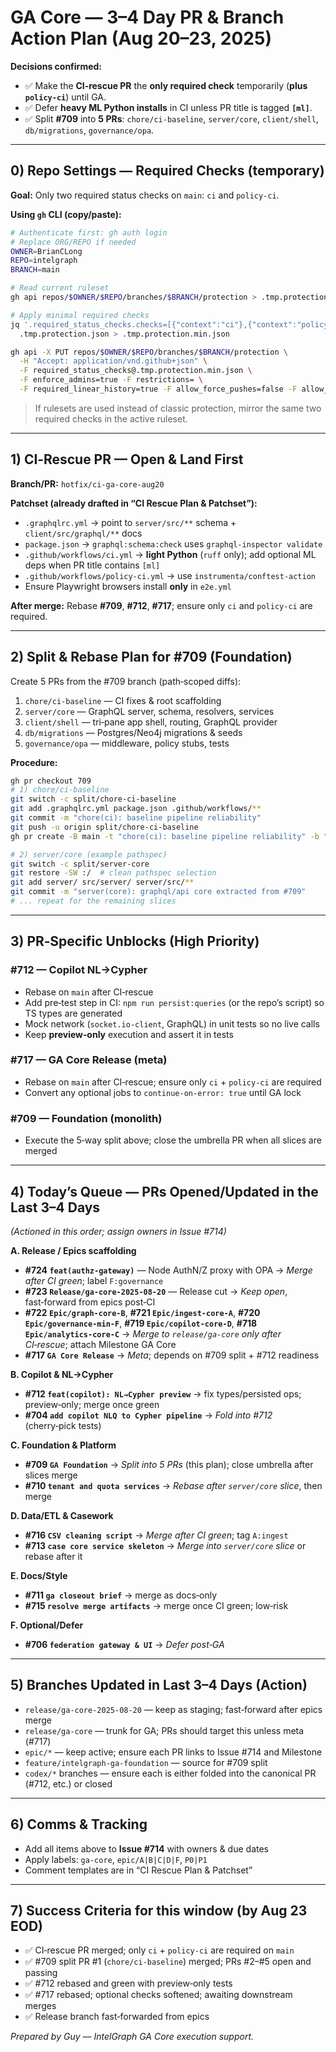 # GA Core — 3–4 Day PR & Branch Action Plan (Aug 20–23, 2025)

**Decisions confirmed:**
- ✅ Make the **CI‑rescue PR** the **only required check** temporarily (**plus `policy-ci`**) until GA.
- ✅ Defer **heavy ML Python installs** in CI unless PR title is tagged **`[ml]`**.
- ✅ Split **#709** into **5 PRs**: `chore/ci-baseline`, `server/core`, `client/shell`, `db/migrations`, `governance/opa`.

---

## 0) Repo Settings — Required Checks (temporary)
**Goal:** Only two required status checks on `main`: `ci` and `policy-ci`.

**Using `gh` CLI (copy/paste):**
```bash
# Authenticate first: gh auth login
# Replace ORG/REPO if needed
OWNER=BrianCLong
REPO=intelgraph
BRANCH=main

# Read current ruleset
gh api repos/$OWNER/$REPO/branches/$BRANCH/protection > .tmp.protection.json

# Apply minimal required checks
jq '.required_status_checks.checks=[{"context":"ci"},{"context":"policy-ci"}] | .required_status_checks.strict=false' \
  .tmp.protection.json > .tmp.protection.min.json

gh api -X PUT repos/$OWNER/$REPO/branches/$BRANCH/protection \
  -H "Accept: application/vnd.github+json" \
  -F required_status_checks@.tmp.protection.min.json \
  -F enforce_admins=true -F restrictions= \
  -F required_linear_history=true -F allow_force_pushes=false -F allow_deletions=false
```
> If rulesets are used instead of classic protection, mirror the same two required checks in the active ruleset.

---

## 1) CI‑Rescue PR — Open & Land First
**Branch/PR:** `hotfix/ci-ga-core-aug20`

**Patchset (already drafted in “CI Rescue Plan & Patchset”):**
- `.graphqlrc.yml` → point to `server/src/**` schema + `client/src/graphql/**` docs
- `package.json` → `graphql:schema:check` uses `graphql-inspector validate`
- `.github/workflows/ci.yml` → **light Python** (`ruff` only); add optional ML deps when PR title contains `[ml]`
- `.github/workflows/policy-ci.yml` → use `instrumenta/conftest-action`
- Ensure Playwright browsers install **only** in `e2e.yml`

**After merge:** Rebase **#709**, **#712**, **#717**; ensure only `ci` and `policy-ci` are required.

---

## 2) Split & Rebase Plan for #709 (Foundation)
Create 5 PRs from the #709 branch (path‑scoped diffs):
1. `chore/ci-baseline` — CI fixes & root scaffolding
2. `server/core` — GraphQL server, schema, resolvers, services
3. `client/shell` — tri‑pane app shell, routing, GraphQL provider
4. `db/migrations` — Postgres/Neo4j migrations & seeds
5. `governance/opa` — middleware, policy stubs, tests

**Procedure:**
```bash
gh pr checkout 709
# 1) chore/ci-baseline
git switch -c split/chore-ci-baseline
git add .graphqlrc.yml package.json .github/workflows/**
git commit -m "chore(ci): baseline pipeline reliability"
git push -u origin split/chore-ci-baseline
gh pr create -B main -t "chore(ci): baseline pipeline reliability" -b "Extracted from #709"

# 2) server/core (example pathspec)
git switch -c split/server-core
git restore -SW :/  # clean pathspec selection
git add server/ src/server/ server/src/**
git commit -m "server(core): graphql/api core extracted from #709"
# ... repeat for the remaining slices
```

---

## 3) PR‑Specific Unblocks (High Priority)

### #712 — Copilot NL→Cypher
- Rebase on `main` after CI‑rescue
- Add pre‑test step in CI: `npm run persist:queries` (or the repo’s script) so TS types are generated
- Mock network (`socket.io-client`, GraphQL) in unit tests so no live calls
- Keep **preview‑only** execution and assert it in tests

### #717 — GA Core Release (meta)
- Rebase on `main` after CI‑rescue; ensure only `ci` + `policy-ci` are required
- Convert any optional jobs to `continue-on-error: true` until GA lock

### #709 — Foundation (monolith)
- Execute the 5‑way split above; close the umbrella PR when all slices are merged

---

## 4) Today’s Queue — PRs Opened/Updated in the Last 3–4 Days
*(Actioned in this order; assign owners in Issue #714)*

**A. Release / Epics scaffolding**
- **#724 `feat(authz-gateway)`** — Node AuthN/Z proxy with OPA → *Merge after CI green*; label `F:governance`
- **#723 `Release/ga-core-2025-08-20`** — Release cut → *Keep open*, fast‑forward from epics post‑CI
- **#722 `Epic/graph-core-B`**, **#721 `Epic/ingest-core-A`**, **#720 `Epic/governance-min-F`**, **#719 `Epic/copilot-core-D`**, **#718 `Epic/analytics-core-C`** → *Merge to `release/ga-core` only after CI‑rescue*; attach Milestone GA Core
- **#717 `GA Core Release`** → *Meta*; depends on #709 split + #712 readiness

**B. Copilot & NL→Cypher**
- **#712 `feat(copilot): NL→Cypher preview`** → fix types/persisted ops; preview‑only; merge once green
- **#704 `add copilot NLQ to Cypher pipeline`** → *Fold into #712* (cherry‑pick tests)

**C. Foundation & Platform**
- **#709 `GA Foundation`** → *Split into 5 PRs* (this plan); close umbrella after slices merge
- **#710 `tenant and quota services`** → *Rebase after `server/core` slice*, then merge

**D. Data/ETL & Casework**
- **#716 `CSV cleaning script`** → *Merge after CI green*; tag `A:ingest`
- **#713 `case core service skeleton`** → *Merge into `server/core` slice* or rebase after it

**E. Docs/Style**
- **#711 `ga closeout brief`** → merge as docs‑only
- **#715 `resolve merge artifacts`** → merge once CI green; low‑risk

**F. Optional/Defer**
- **#706 `federation gateway & UI`** → *Defer post‑GA*

---

## 5) Branches Updated in Last 3–4 Days (Action)
- `release/ga-core-2025-08-20` — keep as staging; fast‑forward after epics merge
- `release/ga-core` — trunk for GA; PRs should target this unless meta (#717)
- `epic/*` — keep active; ensure each PR links to Issue #714 and Milestone
- `feature/intelgraph-ga-foundation` — source for #709 split
- `codex/*` branches — ensure each is either folded into the canonical PR (#712, etc.) or closed

---

## 6) Comms & Tracking
- Add all items above to **Issue #714** with owners & due dates
- Apply labels: `ga-core`, `epic/A|B|C|D|F`, `P0|P1`
- Comment templates are in “CI Rescue Plan & Patchset”

---

## 7) Success Criteria for this window (by Aug 23 EOD)
- ✅ CI‑rescue PR merged; only `ci` + `policy-ci` are required on `main`
- ✅ #709 split PR #1 (`chore/ci-baseline`) merged; PRs #2–#5 open and passing
- ✅ #712 rebased and green with preview‑only tests
- ✅ #717 rebased; optional checks softened; awaiting downstream merges
- ✅ Release branch fast‑forwarded from epics

*Prepared by Guy — IntelGraph GA Core execution support.*